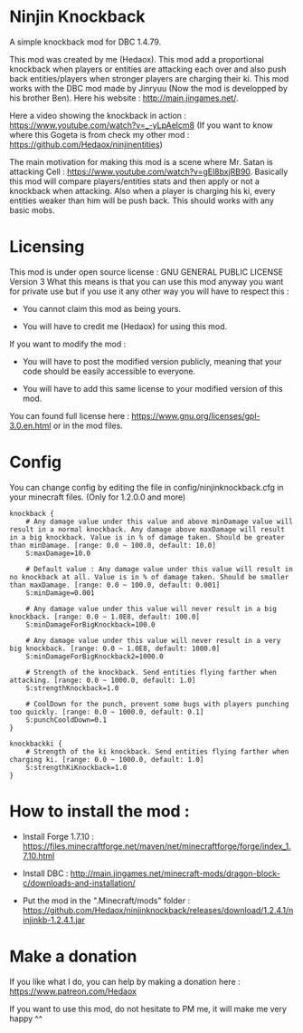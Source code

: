 # Ninjin Knockback

A simple knockback mod for DBC 1.4.79.

This mod was created by me (Hedaox). This mod add a proportional knockback when players or entities are attacking each
over and also push back entities/players when stronger players are charging their ki. This mod works with the DBC mod
made by Jinryuu (Now the mod is developped by his brother Ben). Here his website : http://main.jingames.net/.

Here a video showing the knockback in action : https://www.youtube.com/watch?v=_-yLpAelcm8
(If you want to know where this Gogeta is from check my other mod : https://github.com/Hedaox/ninjinentities)

The main motivation for making this mod is a scene where Mr. Satan is attacking
Cell : https://www.youtube.com/watch?v=gEl8bxjRB90. Basically this mod will compare players/entities stats and then
apply or not a knockback when attacking. Also when a player is charging his ki, every entities weaker than him will be
push back. This should works with any basic mobs.

# Licensing

This mod is under open source license : GNU GENERAL PUBLIC LICENSE Version 3 What this means is that you can use this
mod anyway you want for private use but if you use it any other way you will have to respect this :

- You cannot claim this mod as being yours.

- You will have to credit me (Hedaox) for using this mod.

If you want to modify the mod :

- You will have to post the modified version publicly, meaning that your code should be easily accessible to everyone.

- You will have to add this same license to your modified version of this mod.

You can found full license here : https://www.gnu.org/licenses/gpl-3.0.en.html or in the mod files.

# Config

You can change config by editing the file in config/ninjinknockback.cfg in your minecraft files. (Only for 1.2.0.0 and
more)

```
knockback {
    # Any damage value under this value and above minDamage value will result in a normal knockback. Any damage above maxDamage will result in a big knockback. Value is in % of damage taken. Should be greater than minDamage. [range: 0.0 ~ 100.0, default: 10.0]
    S:maxDamage=10.0

    # Default value : Any damage value under this value will result in no knockback at all. Value is in % of damage taken. Should be smaller than maxDamage. [range: 0.0 ~ 100.0, default: 0.001]
    S:minDamage=0.001

    # Any damage value under this value will never result in a big knockback. [range: 0.0 ~ 1.0E8, default: 100.0]
    S:minDamageForBigKnockback=100.0

    # Any damage value under this value will never result in a very big knockback. [range: 0.0 ~ 1.0E8, default: 1000.0]
    S:minDamageForBigKnockback2=1000.0

    # Strength of the knockback. Send entities flying farther when attacking. [range: 0.0 ~ 1000.0, default: 1.0]
    S:strengthKnockback=1.0
            
    # CoolDown for the punch, prevent some bugs with players punching too quickly. [range: 0.0 ~ 1000.0, default: 0.1]
    S:punchCooldDown=0.1
}

knockbackki {
    # Strength of the ki knockback. Send entities flying farther when charging ki. [range: 0.0 ~ 1000.0, default: 1.0]
    S:strengthKiKnockback=1.0
}
```

# How to install the mod :

- Install Forge 1.7.10 : https://files.minecraftforge.net/maven/net/minecraftforge/forge/index_1.7.10.html

- Install DBC : http://main.jingames.net/minecraft-mods/dragon-block-c/downloads-and-installation/

- Put the mod in the ".Minecraft/mods"
  folder : https://github.com/Hedaox/ninjinknockback/releases/download/1.2.4.1/ninjinkb-1.2.4.1.jar

# Make a donation

If you like what I do, you can help by making a donation here : https://www.patreon.com/Hedaox

If you want to use this mod, do not hesitate to PM me, it will make me very happy ^^
